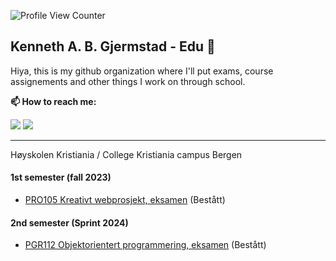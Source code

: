 ![Profile View Counter](https://komarev.com/ghpvc/?username=gjermstad-edu)

## Kenneth A. B. Gjermstad - Edu 👋
Hiya, this is my github organization where I'll put exams, course assignements and other things I work on through school.

**📫 How to reach me:**

[<img src="https://img.shields.io/badge/LinkedIn-0077B5?style=for-the-badge&logo=linkedin&logoColor=white" />]([https://www.linkedin.com/in/marie-stigen/](https://www.linkedin.com/in/kennethbettumgjermstad/))
[<img src="https://img.shields.io/badge/Github-333?style=for-the-badge&logo=github&logoColor=white" />](https://github.com/gjermstad)

---
Høyskolen Kristiania / College Kristiania campus Bergen

#### 1st semester (fall 2023)
- [PRO105 Kreativt webprosjekt, eksamen](https://github.com/gjermstad-edu/PRO105_kreativt-webprosjekt_h2023_eksamen) (Bestått)

#### 2nd semester (Sprint 2024)
- [PGR112 Objektorientert programmering, eksamen](https://github.com/gjermstad-edu/PGR112_Objektorientert-programmering_v2024_Eksamensbesvarelse) (Bestått)

<!--

**Here are some ideas to get you started:**

🙋‍♀️ A short introduction - what is your organization all about?
🌈 Contribution guidelines - how can the community get involved?
👩‍💻 Useful resources - where can the community find your docs? Is there anything else the community should know?
🍿 Fun facts - what does your team eat for breakfast?
🧙 Remember, you can do mighty things with the power of [Markdown](https://docs.github.com/github/writing-on-github/getting-started-with-writing-and-formatting-on-github/basic-writing-and-formatting-syntax)
-->
